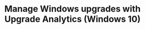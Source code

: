﻿---
title: Manage Windows upgrades with Upgrade Analytics (Windows 10)
redirect_url: manage-windows-upgrades-with-upgrade-readiness.md
---
